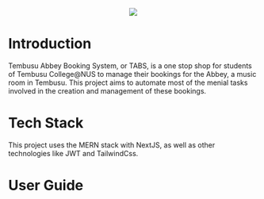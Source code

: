<p align="center">
  <img src="https://github.com/user-attachments/assets/fe089e40-fc64-4cae-b58a-581586c1bc06" />
</p>


# Introduction
Tembusu Abbey Booking System, or TABS, is a one stop shop for students of Tembusu College@NUS to manage their bookings for the Abbey, a music room in Tembusu.
This project aims to automate most of the menial tasks involved in the creation and management of these bookings.

# Tech Stack
This project uses the MERN stack with NextJS, as well as other technologies like JWT and TailwindCss.

# User Guide
